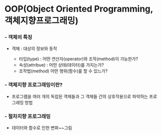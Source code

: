 # OOP(Object Oriented Programming,객체지향프로그래밍)
### - 객체의 특징
- 객체 : 대상의 정보와 동작

  - 타입(type) : 어떤 연산자(operator)와 조작(method)이 가능한가?
  - 속성(attribue) : 어떤 상태(데이터)를 가지는가?
  - 조작법(method)  어떤 행위(함수)를 할 수 있느가?

### - 객체지향 프로그래밍이란?
  - 프로그램을 여러 개의 독립된 객체들과 그 객체들 간의 상호작용으로 파악하는 프로그래밍 방법
### - 절차지향 프로그래밍
  - 데이터와 함수로 인한 변화~~그림
